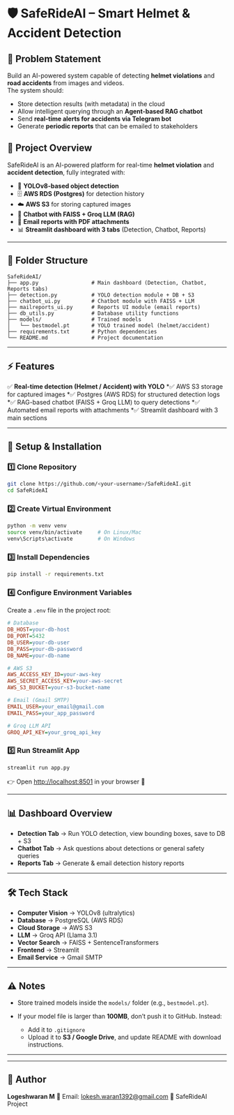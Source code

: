 # 🛡️ SafeRideAI – Smart Helmet & Accident Detection


## 📌 Problem Statement
Build an AI-powered system capable of detecting **helmet violations** and **road accidents** from images and videos.  
The system should:  
- Store detection results (with metadata) in the cloud  
- Allow intelligent querying through an **Agent-based RAG chatbot**  
- Send **real-time alerts for accidents via Telegram bot**  
- Generate **periodic reports** that can be emailed to stakeholders  

## 📖 Project Overview

SafeRideAI is an AI-powered platform for real-time **helmet violation** and **accident detection**, fully integrated with:

* 🚦 **YOLOv8-based object detection**
* 🗄️ **AWS RDS (Postgres)** for detection history
* ☁️ **AWS S3** for storing captured images
* 🤖 **Chatbot with FAISS + Groq LLM (RAG)**
* 📧 **Email reports with PDF attachments**
* 📊 **Streamlit dashboard with 3 tabs** (Detection, Chatbot, Reports)

---

## 📂 Folder Structure

```
SafeRideAI/
├── app.py                 # Main dashboard (Detection, Chatbot, Reports tabs)
├── detection.py           # YOLO detection module + DB + S3
├── chatbot_ui.py          # Chatbot module with FAISS + LLM
├── mailreports_ui.py      # Reports UI module (email reports)
├── db_utils.py            # Database utility functions
├── models/                # Trained models
│   └── bestmodel.pt       # YOLO trained model (helmet/accident)
├── requirements.txt       # Python dependencies
└── README.md              # Project documentation
```

---

## ⚡ Features

✅ **Real-time detection (Helmet / Accident) with YOLO**
*✅ AWS S3 storage for captured images
*✅ Postgres (AWS RDS) for structured detection logs
*✅ RAG-based chatbot (FAISS + Groq LLM) to query detections
*✅ Automated email reports with attachments
*✅ Streamlit dashboard with 3 main sections

---

## 🚀 Setup & Installation

### 1️⃣ Clone Repository

```bash
git clone https://github.com/<your-username>/SafeRideAI.git
cd SafeRideAI
```

### 2️⃣ Create Virtual Environment

```bash
python -m venv venv
source venv/bin/activate     # On Linux/Mac
venv\Scripts\activate        # On Windows
```

### 3️⃣ Install Dependencies

```bash
pip install -r requirements.txt
```

### 4️⃣ Configure Environment Variables

Create a `.env` file in the project root:

```ini
# Database
DB_HOST=your-db-host
DB_PORT=5432
DB_USER=your-db-user
DB_PASS=your-db-password
DB_NAME=your-db-name

# AWS S3
AWS_ACCESS_KEY_ID=your-aws-key
AWS_SECRET_ACCESS_KEY=your-aws-secret
AWS_S3_BUCKET=your-s3-bucket-name

# Email (Gmail SMTP)
EMAIL_USER=your_email@gmail.com
EMAIL_PASS=your_app_password

# Groq LLM API
GROQ_API_KEY=your_groq_api_key
```

### 5️⃣ Run Streamlit App

```bash
streamlit run app.py
```

👉 Open [http://localhost:8501](http://localhost:8501) in your browser 🎉

---

## 📊 Dashboard Overview

* **Detection Tab** → Run YOLO detection, view bounding boxes, save to DB + S3
* **Chatbot Tab** → Ask questions about detections or general safety queries
* **Reports Tab** → Generate & email detection history reports

---

## 🛠️ Tech Stack

* **Computer Vision** → YOLOv8 (ultralytics)
* **Database** → PostgreSQL (AWS RDS)
* **Cloud Storage** → AWS S3
* **LLM** → Groq API (Llama 3.1)
* **Vector Search** → FAISS + SentenceTransformers
* **Frontend** → Streamlit
* **Email Service** → Gmail SMTP

---

## ⚠️ Notes

* Store trained models inside the `models/` folder (e.g., `bestmodel.pt`).
* If your model file is larger than **100MB**, don’t push it to GitHub. Instead:

  * Add it to `.gitignore`
  * Upload it to **S3 / Google Drive**, and update README with download instructions.

---


---

## 👤 Author

**Logeshwaran M**
📧 Email: [lokesh.waran1392@gmail.com](mailto:lokesh.waran1392@gmail.com)
🚀 SafeRideAI Project
